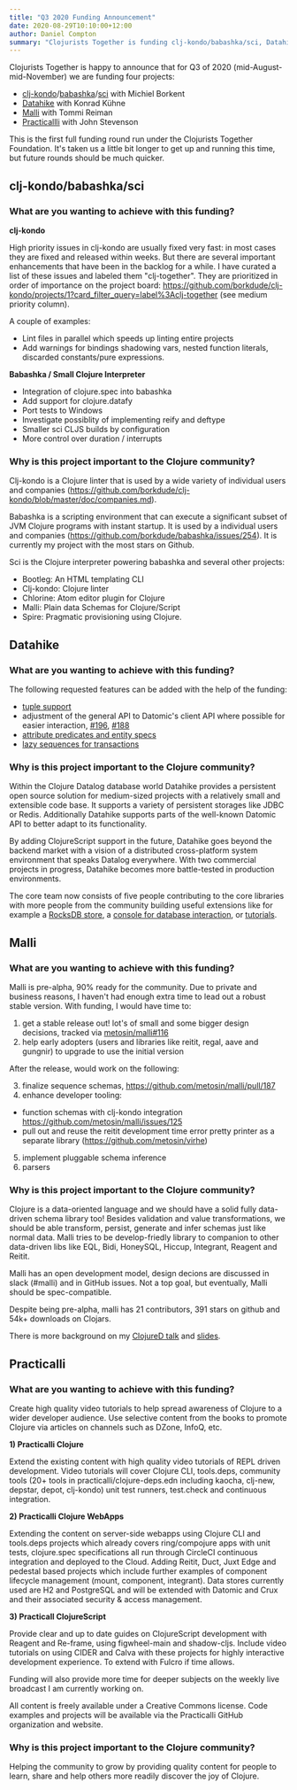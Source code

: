 ```yaml
---
title: "Q3 2020 Funding Announcement"
date: 2020-08-29T10:10:00+12:00
author: Daniel Compton
summary: "Clojurists Together is funding clj-kondo/babashka/sci, Datahike, Malli, and Practicalli"
---
```


Clojurists Together is happy to announce that for Q3 of 2020 (mid-August-mid-November) we are funding four projects:

- [clj-kondo](https://github.com/borkdude/clj-kondo)/[babashka](https://github.com/borkdude/babashka)/[sci](https://github.com/borkdude/sci) with Michiel Borkent
- [Datahike](https://github.com/replikativ/datahike) with Konrad Kühne
- [Malli](https://github.com/metosin/malli) with Tommi Reiman
- [Practicallli](https://practicalli.github.io) with John Stevenson

This is the first full funding round run under the Clojurists Together Foundation. It's taken us a little bit longer to get up and running this time, but future rounds should be much quicker.

## clj-kondo/babashka/sci

### What are you wanting to achieve with this funding?

**clj-kondo**

High priority issues in clj-kondo are usually fixed very fast: in most cases
they are fixed and released within weeks. But there are several important
enhancements that have been in the backlog for a while. I have curated a list of
these issues and labeled them "clj-together". They are prioritized in order of
importance on the project board:
https://github.com/borkdude/clj-kondo/projects/1?card_filter_query=label%3Aclj-together
(see medium priority column).

A couple of examples:

- Lint files in parallel which speeds up linting entire projects
- Add warnings for bindings shadowing vars, nested function literals, discarded
  constants/pure expressions.

**Babashka / Small Clojure Interpreter**

- Integration of clojure.spec into babashka
- Add support for clojure.datafy
- Port tests to Windows
- Investigate possiblity of implementing reify and deftype
- Smaller sci CLJS builds by configuration
- More control over duration / interrupts


### Why is this project important to the Clojure community?

Clj-kondo is a Clojure linter that is used by a wide variety of individual users
and companies
(https://github.com/borkdude/clj-kondo/blob/master/doc/companies.md).

Babashka is a scripting environment that can execute a significant subset of JVM
Clojure programs with instant startup. It is used by a individual users and
companies (https://github.com/borkdude/babashka/issues/254). It is currently my
project with the most stars on Github.

Sci is the Clojure interpreter powering babashka and several other projects:
- Bootleg: An HTML templating CLI
- Clj-kondo: Clojure linter
- Chlorine: Atom editor plugin for Clojure
- Malli: Plain data Schemas for Clojure/Script
- Spire: Pragmatic provisioning using Clojure.

## Datahike

### What are you wanting to achieve with this funding?

The following requested features can be added with the help of the funding:

- [tuple support](https://github.com/replikativ/datahike/issues/104)
- adjustment of the general API to Datomic's client API where possible for easier interaction, [#196](https://github.com/replikativ/datahike/issues/196), [#188](https://github.com/replikativ/datahike/issues/188)
- [attribute predicates and entity specs](https://github.com/replikativ/datahike/issues/197)
- [lazy sequences for transactions](https://github.com/replikativ/datahike/issues/151)

### Why is this project important to the Clojure community?

Within the Clojure Datalog database world Datahike provides a persistent open source solution for medium-sized projects with a relatively small and extensible code base. It supports a variety of persistent storages like JDBC or Redis. Additionally Datahike supports parts of the well-known Datomic API to better adapt to its functionality.

By adding ClojureScript support in the future, Datahike goes beyond the backend market with a vision of a distributed cross-platform system environment that speaks Datalog everywhere. With two commercial projects in progress, Datahike becomes more battle-tested in production environments.

The core team now consists of five people contributing to the core libraries with more people from the community building useful extensions like for example a [RocksDB store](https://github.com/purrgrammer/konserve-rocksdb), a [console for database interaction](https://github.com/replikativ/datahike/issues/205), or [tutorials](https://alekcz.gitbook.io/datahike-tuts).

## Malli

### What are you wanting to achieve with this funding?

Malli is pre-alpha, 90% ready for the community. Due to private and business reasons, I haven't had enough extra time to lead out a robust stable version. With funding, I would have time to:

1) get a stable release out! lot's of small and some bigger design decisions, tracked via [metosin/malli#116](https://github.com/metosin/malli/issues/116)
2) help early adopters (users and libraries like reitit, regal, aave and gungnir) to upgrade to use the initial version

After the release, would work on the following:

3) finalize sequence schemas, https://github.com/metosin/malli/pull/187
4) enhance developer tooling:
  - function schemas with clj-kondo integration https://github.com/metosin/malli/issues/125
  - pull out and reuse the reitit development time error pretty printer as a separate library (https://github.com/metosin/virhe)
5) implement pluggable schema inference
6) parsers

### Why is this project important to the Clojure community?

Clojure is a data-oriented language and we should have a solid fully data-driven schema library too! Besides validation and value transformations, we should be able transform, persist, generate and infer schemas just like normal data. Malli tries to be  develop-friedly library to companion to other data-driven libs like EQL, Bidi, HoneySQL, Hiccup, Integrant, Reagent and Reitit.

Malli has an open development model, design decions are discussed in slack (#malli) and in GitHub issues. Not a top goal, but eventually, Malli should be spec-compatible.

Despite being pre-alpha, malli has 21 contributors, 391 stars on github and 54k+ downloads on Clojars.

There is more background on my [ClojureD talk](https://www.youtube.com/watch?v=MR83MhWQ61E)  and [slides](https://www.slideshare.net/metosin/malli-inside-datadriven-schemas).

## Practicalli

### What are you wanting to achieve with this funding?

Create high quality video tutorials to help spread awareness of Clojure to a wider developer audience.  Use selective content from the books to promote Clojure via articles on channels such as DZone, InfoQ, etc.

**1) Practicalli Clojure**

Extend the existing content with high quality video tutorials of REPL driven development.  Video tutorials will cover Clojure CLI, tools.deps, community tools (20+ tools in practicalli/clojure-deps.edn including kaocha, clj-new, depstar, depot, clj-kondo) unit test runners, test.check and continuous integration.

**2) Practicalli Clojure WebApps**

Extending the content on server-side webapps using Clojure CLI and tools.deps projects which already covers ring/compojure apps with unit tests, clojure.spec specifications all run through CircleCI continuous integration and deployed to the Cloud.   Adding Reitit, Duct, Juxt Edge and pedestal based projects which include further examples of component lifecycle management (mount, component, integrant). Data stores currently used are H2 and PostgreSQL and will be extended with Datomic and Crux and their associated security & access management.

**3) Practicall ClojureScript**

Provide clear and up to date guides on ClojureScript development with Reagent and Re-frame, using figwheel-main and shadow-cljs.  Include video tutorials on using CIDER and Calva with these projects for highly interactive development experience.  To extend with Fulcro if time allows.

Funding will also provide more time for deeper subjects on the weekly live broadcast I am currently working on.

All content is freely available under a Creative Commons license. Code examples and projects will be available via the Practicalli GitHub organization and website.

### Why is this project important to the Clojure community?

Helping the community to grow by providing quality content for people to learn,  share and help others more readily discover the joy of Clojure.
